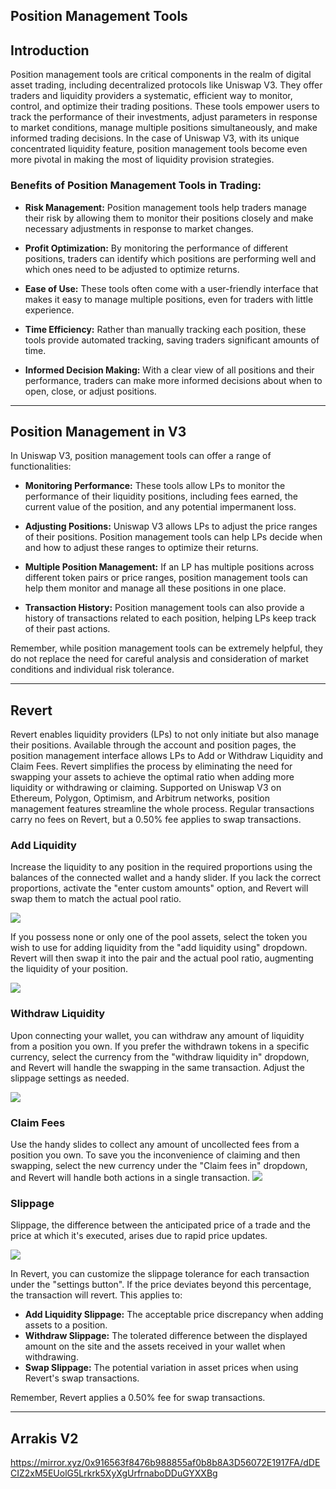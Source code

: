 ## Position Management Tools


## Introduction

Position management tools are critical components in the realm of digital asset trading, including decentralized protocols like Uniswap V3. They offer traders and liquidity providers a systematic, efficient way to monitor, control, and optimize their trading positions. These tools empower users to track the performance of their investments, adjust parameters in response to market conditions, manage multiple positions simultaneously, and make informed trading decisions. In the case of Uniswap V3, with its unique concentrated liquidity feature, position management tools become even more pivotal in making the most of liquidity provision strategies.

### **Benefits of Position Management Tools in Trading:**

- **Risk Management:** Position management tools help traders manage their risk by allowing them to monitor their positions closely and make necessary adjustments in response to market changes.

- **Profit Optimization:** By monitoring the performance of different positions, traders can identify which positions are performing well and which ones need to be adjusted to optimize returns.

- **Ease of Use:** These tools often come with a user-friendly interface that makes it easy to manage multiple positions, even for traders with little experience.

- **Time Efficiency:** Rather than manually tracking each position, these tools provide automated tracking, saving traders significant amounts of time.

- **Informed Decision Making:** With a clear view of all positions and their performance, traders can make more informed decisions about when to open, close, or adjust positions.


    


---
## Position Management in V3

In Uniswap V3, position management tools can offer a range of functionalities:

- **Monitoring Performance:** These tools allow LPs to monitor the performance of their liquidity positions, including fees earned, the current value of the position, and any potential impermanent loss.

- **Adjusting Positions:** Uniswap V3 allows LPs to adjust the price ranges of their positions. Position management tools can help LPs decide when and how to adjust these ranges to optimize their returns.

- **Multiple Position Management:** If an LP has multiple positions across different token pairs or price ranges, position management tools can help them monitor and manage all these positions in one place.

- **Transaction History:** Position management tools can also provide a history of transactions related to each position, helping LPs keep track of their past actions.

Remember, while position management tools can be extremely helpful, they do not replace the need for careful analysis and consideration of market conditions and individual risk tolerance.

    


---
## Revert

Revert enables liquidity providers (LPs) to not only initiate but also manage their positions. Available through the account and position pages, the position management interface allows LPs to Add or Withdraw Liquidity and Claim Fees. Revert simplifies the process by eliminating the need for swapping your assets to achieve the optimal ratio when adding more liquidity or withdrawing or claiming. Supported on Uniswap V3 on Ethereum, Polygon, Optimism, and Arbitrum networks, position management features streamline the whole process. Regular transactions carry no fees on Revert, but a 0.50% fee applies to swap transactions.

### Add Liquidity

Increase the liquidity to any position in the required proportions using the balances of the connected wallet and a handy slider. If you lack the correct proportions, activate the "enter custom amounts" option, and Revert will swap them to match the actual pool ratio. 

![](https://d31h13bdjwgzxs.cloudfront.net/academy/uniswap-eth-1/Guide/position-management-tools-uniswap/1685415990482_01_add_liquidity.png)


If you possess none or only one of the pool assets, select the token you wish to use for adding liquidity from the "add liquidity using" dropdown. Revert will then swap it into the pair and the actual pool ratio, augmenting the liquidity of your position.

![](https://d31h13bdjwgzxs.cloudfront.net/academy/uniswap-eth-1/Guide/position-management-tools-uniswap/1685416004635_02_add_liquidity.webp)


### Withdraw Liquidity

Upon connecting your wallet, you can withdraw any amount of liquidity from a position you own. If you prefer the withdrawn tokens in a specific currency, select the currency from the "withdraw liquidity in" dropdown, and Revert will handle the swapping in the same transaction. Adjust the slippage settings as needed.

![](https://d31h13bdjwgzxs.cloudfront.net/academy/uniswap-eth-1/Guide/position-management-tools-uniswap/1685415967905_03_withdraw_liquidity.webp)


### Claim Fees

Use the handy slides to collect any amount of uncollected fees from a position you own. To save you the inconvenience of claiming and then swapping, select the new currency under the "Claim fees in" dropdown, and Revert will handle both actions in a single transaction.
![](https://d31h13bdjwgzxs.cloudfront.net/academy/uniswap-eth-1/Guide/position-management-tools-uniswap/1685415954948_04_claim_fees.webp)


### Slippage

Slippage, the difference between the anticipated price of a trade and the price at which it's executed, arises due to rapid price updates. 

![](https://d31h13bdjwgzxs.cloudfront.net/academy/uniswap-eth-1/Guide/position-management-tools-uniswap/1685415938611_05_slippage.png)


In Revert, you can customize the slippage tolerance for each transaction under the "settings button". If the price deviates beyond this percentage, the transaction will revert. This applies to:

- **Add Liquidity Slippage:** The acceptable price discrepancy when adding assets to a position.
- **Withdraw Slippage:** The tolerated difference between the displayed amount on the site and the assets received in your wallet when withdrawing.
- **Swap Slippage:** The potential variation in asset prices when using Revert's swap transactions.

Remember, Revert applies a 0.50% fee for swap transactions.


    


---
## Arrakis V2

https://mirror.xyz/0x916563f8476b988855af0b8b8A3D56072E1917FA/dDECIZ2xM5EUolG5Lrkrk5XyXgUrfrnaboDDuGYXXBg

    

